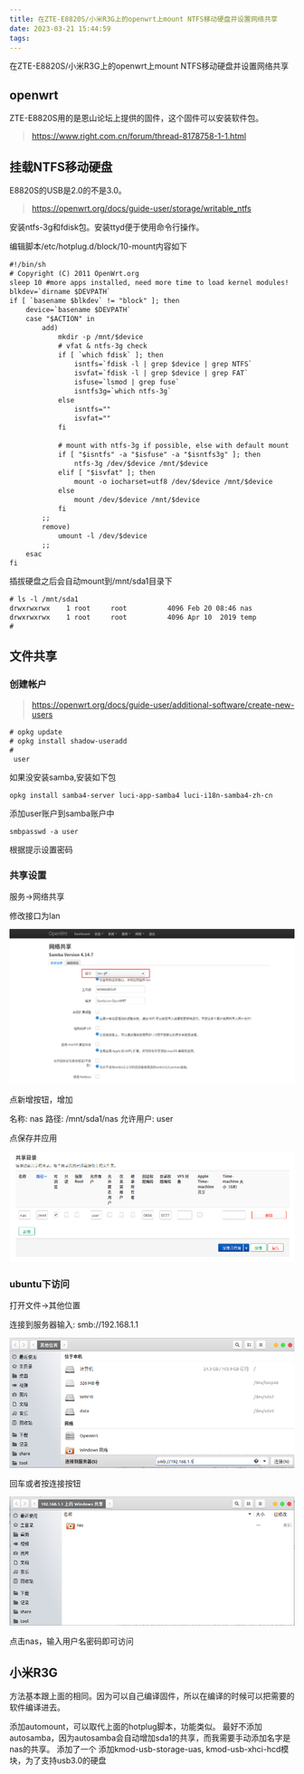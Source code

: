 ```yaml
---
title: 在ZTE-E8820S/小米R3G上的openwrt上mount NTFS移动硬盘并设置网络共享
date: 2023-03-21 15:44:59
tags:
---
```


在ZTE-E8820S/小米R3G上的openwrt上mount NTFS移动硬盘并设置网络共享

## openwrt

ZTE-E8820S用的是恩山论坛上提供的固件，这个固件可以安装软件包。

> https://www.right.com.cn/forum/thread-8178758-1-1.html

## 挂载NTFS移动硬盘

E8820S的USB是2.0的不是3.0。

> https://openwrt.org/docs/guide-user/storage/writable_ntfs

安装ntfs-3g和fdisk包。安装ttyd便于使用命令行操作。

编辑脚本/etc/hotplug.d/block/10-mount内容如下

```shell
#!/bin/sh
# Copyright (C) 2011 OpenWrt.org
sleep 10 #more apps installed, need more time to load kernel modules!
blkdev=`dirname $DEVPATH`
if [ `basename $blkdev` != "block" ]; then
	device=`basename $DEVPATH`
	case "$ACTION" in
		add)
			mkdir -p /mnt/$device
			# vfat & ntfs-3g check
			if [ `which fdisk` ]; then
				isntfs=`fdisk -l | grep $device | grep NTFS`
				isvfat=`fdisk -l | grep $device | grep FAT`
				isfuse=`lsmod | grep fuse`
				isntfs3g=`which ntfs-3g`
			else
				isntfs=""
				isvfat=""
			fi

			# mount with ntfs-3g if possible, else with default mount
			if [ "$isntfs" -a "$isfuse" -a "$isntfs3g" ]; then
				ntfs-3g /dev/$device /mnt/$device
			elif [ "$isvfat" ]; then
				mount -o iocharset=utf8 /dev/$device /mnt/$device
			else
				mount /dev/$device /mnt/$device
			fi
		;;
		remove)
			umount -l /dev/$device
		;;
	esac
fi
```

插拔硬盘之后会自动mount到/mnt/sda1目录下

```console
# ls -l /mnt/sda1
drwxrwxrwx    1 root     root          4096 Feb 20 08:46 nas
drwxrwxrwx    1 root     root          4096 Apr 10  2019 temp
# 
```

## 文件共享

### 创建帐户

> https://openwrt.org/docs/guide-user/additional-software/create-new-users

```console
# opkg update
# opkg install shadow-useradd
# 
 user
```

如果没安装samba,安装如下包

```console
opkg install samba4-server luci-app-samba4 luci-i18n-samba4-zh-cn
```

添加user账户到samba账户中

```console
smbpasswd -a user
```

根据提示设置密码

### 共享设置

服务->网络共享

修改接口为lan

![修改接口](https://raw.githubusercontent.com/aaray6/mygitnote_images/main/gitnote/2023/03/14/openwrt_samba1-1678788341673.png)

点新增按钮，增加

名称: nas
路径: /mnt/sda1/nas
允许用户: user

点保存并应用

![增加共享](https://raw.githubusercontent.com/aaray6/mygitnote_images/main/gitnote/2023/03/14/openwrt_samba2-1678788752058.png)

### ubuntu下访问

打开文件->其他位置

连接到服务器输入: smb://192.168.1.1

![title](https://raw.githubusercontent.com/aaray6/mygitnote_images/main/gitnote/2023/03/14/openwrt_samba3-1678788969286.png)

回车或者按连接按钮

![title](https://raw.githubusercontent.com/aaray6/mygitnote_images/main/gitnote/2023/03/14/openwrt_samba4-1678789009383.png)

点击nas，输入用户名密码即可访问

## 小米R3G

方法基本跟上面的相同。因为可以自己编译固件，所以在编译的时候可以把需要的软件编译进去。

添加automount，可以取代上面的hotplug脚本，功能类似。
最好不添加autosamba，因为autosamba会自动增加sda1的共享，而我需要手动添加名字是nas的共享。
添加了一个
添加kmod-usb-storage-uas, kmod-usb-xhci-hcd模块，为了支持usb3.0的硬盘
